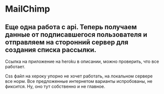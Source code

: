 # MailChimp
<h2>Еще одна работа с api. Теперь получаем данные от подписавшегося пользователя и отправляем на сторонний сервер для создания списка рассылки.</h2>
<p>Ссылка на приложение на heroku в описании, можно проверить, что все работает.</p>
<p>Css файл на хероку упорно не хочет работать, на локальном сервере все норм. Все предложенные интернетом варианты испробованы, не фиксится. Ну, оно тут собственно и не главное.</p>
